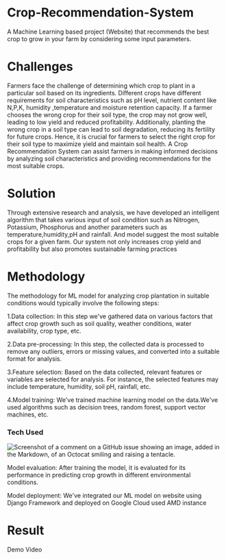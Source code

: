 # Crop-Recommendation-System
A Machine Learning based project (Website) that recommends the best crop to grow in your farm by considering some input parameters.


# Challenges

Farmers face the challenge of determining which crop to plant in a particular soil based on its ingredients. Different crops have different requirements for soil characteristics such as pH level, nutrient content like N,P,K, humidity ,temperature and moisture retention capacity. 
If a farmer chooses the wrong crop for their soil type, the crop may not grow well, leading to low yield and reduced profitability. Additionally, planting the wrong crop in a soil type can lead to soil degradation, reducing its fertility for future crops. Hence, it is crucial for farmers to select the right crop for their soil type to maximize yield and maintain soil health. 
A Crop Recommendation System can assist farmers in making informed decisions by analyzing soil characteristics and providing recommendations for the most suitable crops.

# Solution

Through extensive research and analysis, we have developed an intelligent algorithm that takes various input of soil condition such as Nitrogen, Potassium, Phosphorus and another parameters such as temperature,humidity,pH and rainfall. And model suggest the most suitable crops for a given farm. Our system not only increases crop yield and profitability but also promotes sustainable farming practices

# Methodology
The methodology for   ML model for analyzing crop plantation in suitable conditions would typically involve the following steps:

1.Data collection: In this step we've gathered data on various factors that affect crop growth such as soil quality, weather conditions, water availability, crop type, etc.

2.Data pre-processing: In this step, the collected data is processed to remove any      outliers, errors or missing values, and converted into a suitable format for analysis.

3.Feature selection: Based on the data collected, relevant features or variables are selected for analysis. For instance, the selected features may include temperature, humidity, soil pH, rainfall, etc.

4.Model training: We've trained machine learning model  on the data.We've used  algorithms  such as decision trees, random forest, support vector machines, etc.

### Tech Used
![Screenshot of a comment on a GitHub issue showing an image, added in the Markdown, of an Octocat smiling and raising a tentacle.](https://myoctocat.com/assets/images/base-octocat.svg)



Model evaluation: After training the model, it is evaluated for its performance in predicting crop growth in different environmental conditions.

Model deployment: We've integrated our ML model  on website using Django Framework and deployed on Google Cloud used AMD instance

# Result 
Demo Video




